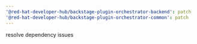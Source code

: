 ```yaml
---
'@red-hat-developer-hub/backstage-plugin-orchestrator-backend': patch
'@red-hat-developer-hub/backstage-plugin-orchestrator-common': patch
---
```


resolve dependency issues
